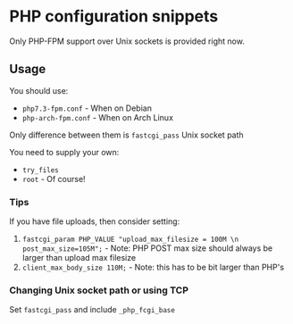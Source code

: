# PHP configuration snippets

Only PHP-FPM support over Unix sockets is provided right now.

## Usage

You should use:
- `php7.3-fpm.conf` - When on Debian
- `php-arch-fpm.conf` - When on Arch Linux

Only difference between them is `fastcgi_pass` Unix socket path

You need to supply your own:
- `try_files`
- `root` - Of course!


### Tips
If you have file uploads, then consider setting:
1) `fastcgi_param PHP_VALUE "upload_max_filesize = 100M \n post_max_size=105M";` - Note: PHP POST max size should always be larger than upload max filesize
2) `client_max_body_size 110M;` - Note: this has to be bit larger than PHP's

### Changing Unix socket path or using TCP

Set `fastcgi_pass` and include `_php_fcgi_base`
